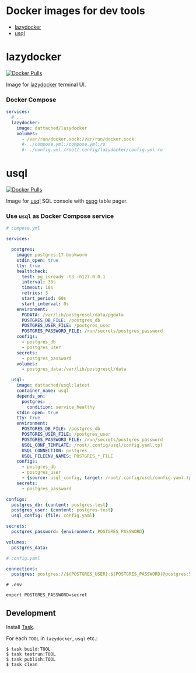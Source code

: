 # Docker images for dev tools

* [lazydocker](https://github.com/jesseduffield/lazydocker)
* [usql](https://github.com/xo/usql)

# lazydocker

[![Docker Pulls](https://img.shields.io/docker/pulls/dattached/lazydocker)](https://hub.docker.com/repositories/dattached/lazydocker)


Image for [lazydocker](https://github.com/jesseduffield/lazydocker) terminal UI.

### Docker Compose

```yaml
services:
  # ...
  lazydocker:
    image: dattached/lazydocker
    volumes:
      - /var/run/docker.sock:/var/run/docker.sock
      #- ./compose.yml:/compose.yml:ro
      #- ./config.yml:/root/.config/lazydocker/config.yml:ro
```

# usql

[![Docker Pulls](https://img.shields.io/docker/pulls/dattached/usql)](https://hub.docker.com/repositories/dattached/usql)


Image for [usql](https://github.com/xo/usql) SQL console with [pspg](https://github.com/okbob/pspg) table pager.

### Use `usql` as Docker Compose service

```yaml
# compose.yml

services:

  postgres:
    image: postgres:17-bookworm
    stdin_open: true
    tty: true
    healthcheck:
      test: pg_isready -t3 -h127.0.0.1
      interval: 30s
      timeout: 10s
      retries: 3
      start_period: 60s
      start_interval: 0s
    environment:
      PGDATA: /var/lib/postgresql/data/pgdata
      POSTGRES_DB_FILE: /postgres_db
      POSTGRES_USER_FILE: /postgres_user
      POSTGRES_PASSWORD_FILE: /run/secrets/postgres_password
    configs:
      - postgres_db
      - postgres_user
    secrets:
      - postgres_password
    volumes:
      - postgres_data:/var/lib/postgresql/data

  usql:
    image: dattached/usql:latest
    container_name: usql
    depends_on:
      postgres:
        condition: service_healthy
    stdin_open: true
    tty: true
    environment:
      POSTGRES_DB_FILE: /postgres_db
      POSTGRES_USER_FILE: /postgres_user
      POSTGRES_PASSWORD_FILE: /run/secrets/postgres_password
      USQL_CONF_TEMPLATE: /root/.config/usql/config.yaml.tpl
      USQL_CONNECTION: postgres
      USQL_FILEENV_NAMES: POSTGRES_*_FILE
    configs:
      - postgres_db
      - postgres_user
      - {source: usql_config, target: /root/.config/usql/config.yaml.tpl}
    secrets:
      - postgres_password

configs:
  postgres_db: {content: postgres-test}
  postgres_user: {content: postgres-test}
  usql_config: {file: config.yaml}

secrets:
  postgres_password: {environment: POSTGRES_PASSWORD}

volumes:
  postgres_data:
```

```yaml
# config.yaml

connections:
  postgres: postgres://${POSTGRES_USER}:${POSTGRES_PASSWORD}@postgres:5432/${POSTGRES_DB}
```

```shell
# .env

export POSTGRES_PASSWORD=secret
```

## Development

Install [Task](https://taskfile.dev).

For each `TOOL` in `lazydocker`, `usql` etc.:

```shell
$ task build:TOOL
$ task testrun:TOOL
$ task publish:TOOL
$ task clean
```
